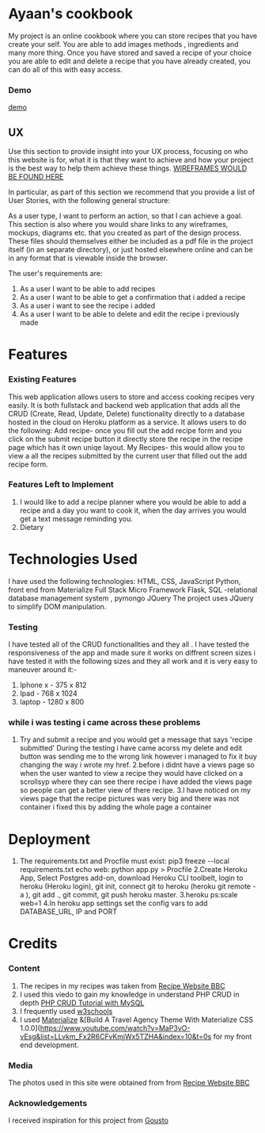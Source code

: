 # Ayaan's cookbook
My project is an online cookbook where you can store recipes that you have create your self. You are able to add images methods , ingredients and many more thing. Once you have stored and saved a recipe of your choice you are able to edit and delete a recipe that you have already created, you can do all of this with easy access.

### Demo
[demo]( http://diary-max.herokuapp.com/get_tasks)
## UX
Use this section to provide insight into your UX process, focusing on who this website is for, what it is that they want to achieve and how your project is the best way to help them achieve these things.
[WIREFRAMES WOULD BE FOUND HERE]( https://balsamiq.cloud/s38zvoe/pe6k8yu)

In particular, as part of this section we recommend that you provide a list of User Stories, with the following general structure:

As a user type, I want to perform an action, so that I can achieve a goal.
This section is also where you would share links to any wireframes, mockups, diagrams etc. that you created as part of the design process. These files should themselves either be included as a pdf file in the project itself (in an separate directory), or just hosted elsewhere online and can be in any format that is viewable inside the browser.

The user's requirements are:

1. As a user I want to be able to add recipes
2. As a user I want to be able to get a confirmation that i added a recipe
3. As a user i want to see the recipe i added
4. As a user I want to be able to delete and edit the recipe i previously made

# Features
### Existing Features

This web application   allows users to store and access cooking recipes very easily. It is both fullstack and backend web application  that adds  all the CRUD (Create, Read, Update, Delete) functionality directly to a database hosted in the cloud on Heroku platform as a service. 
It allows users to do the following:
Add recipe-  once you fill out the add recipe form and you click on the submit recipe button it directly store the recipe in the recipe page which has it own uniqe layout.
My Recipes- this would allow you to view a all the recipes submitted by the current user that filled out the add recipe form.
### Features Left to Implement
1. I would like to add  a recipe planner where you would be able to add a recipe and a day you want to cook it, when the day arrives you would get a text message reminding you.
2. Dietary
# Technologies Used
 I have used the following  technologies:
HTML, CSS, JavaScript Python, front end from Materialize Full Stack Micro Framework Flask, SQL -relational database management system , pymongo
JQuery
The project uses JQuery to simplify DOM manipulation.
### Testing
I have tested all of the CRUD functionallties and they all .
I have tested the responsiveness of the app and made sure it works on diffrent screen sizes i have tested it with the following sizes and they all work and it is very easy to maneuver around it:-
1. Iphone x  - 375 x 812
2. Ipad - 768 x 1024
3. laptop - 1280 x 800

### while i was testing i came across these problems
1.  Try and submit a recipe and you would get a message that says 'recipe submitted'
During the testing i have came acorss my delete and edit button was sending me to the wrong link however i managed to fix it buy changing the way i wrote my href.
2.before i didnt have a views page so when the user wanted to view a recipe they would have clicked on a scrollsyp where they can see there recipe i have added the views page so people can get a better view of there recipe.
3.I have noticed on my views page that the recipe pictures was very big and there was not container i fixed this by adding the whole page a container


# Deployment
1. The requirements.txt and Procfile must exist: pip3 freeze --local requirements.txt echo web: python app.py > Procfile
2.Create Heroku App, Select Postgres add-on, download Heroku CLI toolbelt, login to heroku (Heroku login), git init, connect git to heroku (heroku git remote -a ), git add ., git commit, git push heroku master.
3.heroku ps:scale web=1
4.In heroku app settings set the config vars to add DATABASE_URL, IP and PORT

# Credits
### Content
1. The recipes in my recipes was taken from [Recipe Website BBC](https://www.bbc.co.uk/food/recipes)
2. I used this viedo to gain my knowledge in understand PHP CRUD in depth
[PHP CRUD Tutorial with MySQL](https://www.youtube.com/watch?v=3xRMUDC74Cw)
3. I frequently used [w3schools](https://www.w3schools.com/)
4. I used [Materialize](https://materializecss.com/) &[Build A Travel Agency Theme With Materialize CSS 1.0.0](https://www.youtube.com/watch?v=MaP3vO-vEsg&list=LLvkm_Fx2R6CFvKmjWx5TZHA&index=10&t=0s
for  my front end development.



### Media
The photos used in this site were obtained from  from [Recipe Website BBC](https://www.bbc.co.uk/food/recipes)

### Acknowledgements
I received inspiration for this project from [Gousto](https://www.gousto.co.uk/cookbook )
 
